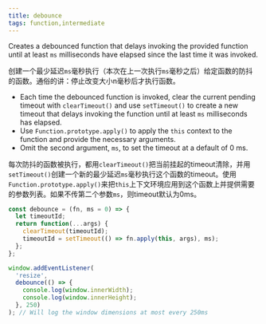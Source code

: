 ```yaml
---
title: debounce
tags: function,intermediate
---
```


Creates a debounced function that delays invoking the provided function until at least `ms` milliseconds have elapsed since the last time it was invoked.

创建一个最少延迟`ms`毫秒执行（本次在上一次执行`ms`毫秒之后）给定函数的防抖的函数。通俗的讲：停止改变大小n毫秒后才执行函数。

- Each time the debounced function is invoked, clear the current pending timeout with `clearTimeout()` and use `setTimeout()` to create a new timeout that delays invoking the function until at least `ms` milliseconds has elapsed.
- Use `Function.prototype.apply()` to apply the `this` context to the function and provide the necessary arguments.
- Omit the second argument, `ms`, to set the timeout at a default of 0 ms.

每次防抖的函数被执行，都用`clearTimeout()`把当前挂起的timeout清除，并用`setTimeout()`创建一个新的最少延迟`ms`毫秒执行这个函数的timeout。使用`Function.prototype.apply()`来把`this`上下文环境应用到这个函数上并提供需要的参数列表。如果不传第二个参数`ms`，则timeout默认为0ms。
```js
const debounce = (fn, ms = 0) => {
  let timeoutId;
  return function(...args) {
    clearTimeout(timeoutId);
    timeoutId = setTimeout(() => fn.apply(this, args), ms);
  };
};
```

```js
window.addEventListener(
  'resize',
  debounce(() => {
    console.log(window.innerWidth);
    console.log(window.innerHeight);
  }, 250)
); // Will log the window dimensions at most every 250ms
```
